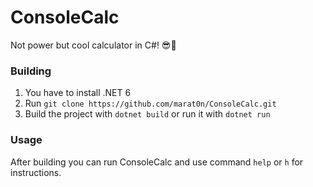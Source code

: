 ﻿# ConsoleCalc
Not power but cool calculator in C#! 😎💎

### Building
1. You have to install .NET 6
2. Run `git clone https://github.com/marat0n/ConsoleCalc.git`
3. Build the project with `dotnet build` or run it with `dotnet run`

### Usage
After building you can run ConsoleCalc and use command `help` or `h` for instructions.
